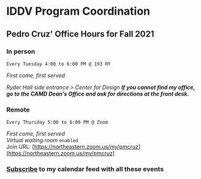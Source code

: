 # IDDV Program Coordination

## Pedro Cruz' Office Hours for Fall 2021


### In person


```
Every Tuesday 4:00 to 6:00 PM @ 193 RY
```
*First come, first served*

*Ryder Hall side entrance > Center for Design*
***If you cannot find my office, go to the CAMD Dean's Office and ask for directions at the front desk.***

### Remote


```
Every Thursday 5:00 to 6:00 PM @ Zoom
```
*First come, first served*  
*Virtual waiting room* `enabled`  
Join URL: [https://northeastern.zoom.us/my/pmcruz](https://northeastern.zoom.us/my/pmcruz)

### [Subscribe](https://northeastern.instructure.com/feeds/calendars/user_FNPBg0PwkOUoevFbk8hyxrtvUzi2TdLeJAcFB8Sj.ics) to my calendar feed with all these events


